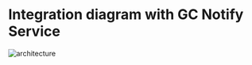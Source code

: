 # Integration diagram with GC Notify Service

![architecture](https://raw.githubusercontent.com/open-data/og/gcnotify/docs/integration_diagram.svg)
